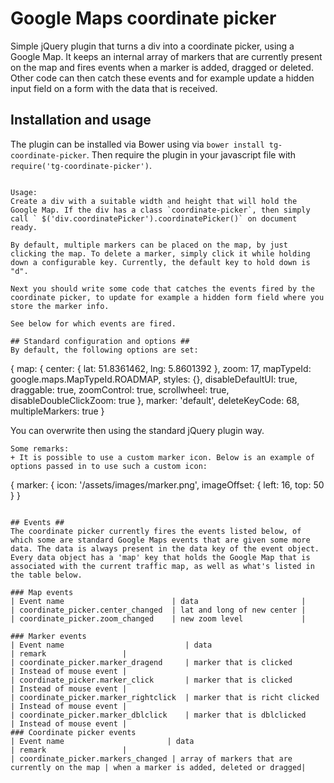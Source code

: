 # Google Maps coordinate picker # 

Simple jQuery plugin that turns a div into a coordinate picker, using a Google
Map. It keeps an internal array of markers that are currently present on the map and fires events when a marker is added, dragged or deleted. Other code can then catch these events and for example update a hidden input field on a form with the data that is received.

## Installation and usage ##
The plugin can be installed via Bower using via `bower install tg-coordinate-picker`. Then require the plugin in your javascript file with `require('tg-coordinate-picker')`.
```

Usage:
Create a div with a suitable width and height that will hold the Google Map. If the div has a class `coordinate-picker`, then simply call ` $('div.coordinatePicker').coordinatePicker()` on document ready. 

By default, multiple markers can be placed on the map, by just clicking the map. To delete a marker, simply click it while holding down a configurable key. Currently, the default key to hold down is "d".

Next you should write some code that catches the events fired by the coordinate picker, to update for example a hidden form field where you store the marker info.

See below for which events are fired.

## Standard configuration and options ##
By default, the following options are set:

```
{
    map: {
        center: {
            lat: 51.8361462,
            lng: 5.8601392
        },
        zoom: 17,
        mapTypeId: google.maps.MapTypeId.ROADMAP,
        styles: {},
        disableDefaultUI: true,
        draggable: true,
        zoomControl: true,
        scrollwheel: true,
        disableDoubleClickZoom: true
    },
    marker: 'default',
    deleteKeyCode: 68,
    multipleMarkers: true
}

You can overwrite then using the standard jQuery plugin way.

```
Some remarks:
+ It is possible to use a custom marker icon. Below is an example of options passed in to use such a custom icon:

```
{
    marker: {
        icon: '/assets/images/marker.png',
        imageOffset: {
            left: 16,
            top: 50
        }
}
```

## Events ##
The coordinate picker currently fires the events listed below, of which some are standard Google Maps events that are given some more data. The data is always present in the data key of the event object. Every data object has a 'map' key that holds the Google Map that is associated with the current traffic map, as well as what's listed in the table below.

### Map events
| Event name                        | data                       |                  
| coordinate_picker.center_changed  | lat and long of new center |                   
| coordinate_picker.zoom_changed    | new zoom level             |                    

### Marker events
| Event name                           | data                          | remark                 |
| coordinate_picker.marker_dragend     | marker that is clicked        | Instead of mouse event | 
| coordinate_picker.marker_click       | marker that is clicked        | Instead of mouse event |
| coordinate_picker.marker_rightclick  | marker that is richt clicked  | Instead of mouse event |
| coordinate_picker.marker_dblclick    | marker that is dblclicked     | Instead of mouse event |                   
### Coordinate picker events
| Event name                       | data                                           | remark                 |
| coordinate_picker.markers_changed | array of markers that are currently on the map | when a marker is added, deleted or dragged| 



